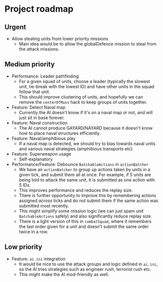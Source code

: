 # Project roadmap

## Urgent

-   Allow stealing units from lower priority missions
    -   Main idea would be to allow the globalDefence mission to steal from the attack missions.

## Medium priority

-   Performance: Leader pathfinding
    -   For a given squad of units, choose a leader (typically the slowest unit, tie-break with the lowest ID) and have other units in the squad follow that unit.
    -   This should improve clustering of units, and hopefully we can remove the `centerOfMass` hack to keep groups of units together.
-   Feature: Detect Naval map
    -   Currently the AI doesn't know if it's on a naval map or not, and will just sit in base forever.
-   Feature: Naval construction
    -   The AI cannot produce GAYARD/NAYARD because it doesn't know how to place naval structures efficiently.
-   Feature: Naval/amphibious play
    -   If a naval map is detected, we should try to bias towards naval units and various naval strategies (amphibious transports etc)
-   Feature: Superweapon usage
    -   Self-explanatory
-   Performance/Feature: Debounce `BatchableActions` in `actionBatcher`
    -   We have an `actionBatcher` to group up actions taken by units in a given tick, and submit them all at once. For example, if 5 units are being told to attack the same unit, it is submitted as one action with 5 IDs.
    -   This improves performance and reduces the replay size.
    -   There is further opportunity to improve this by remembering actions assigned _across_ ticks and do not submit them if the same action was submitted most recently.
    -   This might simplify some mission logic (we can just spam unit `BatchableActions` safely) and also significantly reduce replay size.
    -   There is a light version of this in `combatSquad`, where it remembers the last order given for a unit and doesn't submit the same order twice in a row.

## Low priority

-   Feature: `ai.ini` integration
    -   It would be nice to use the attack groups and logic defined in `ai.ini`, so the AI tries strategies such as engineer rush, terrorist rush etc.
    -   This might make the AI mod-friendly as well.
